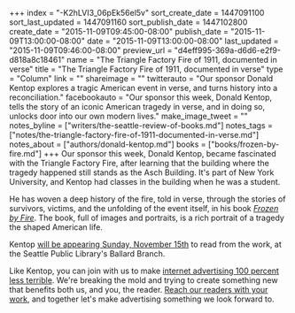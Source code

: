 +++
index = "-K2hLVI3_06pEk56el5v"
sort_create_date = 1447091100
sort_last_updated = 1447091160
sort_publish_date = 1447102800
create_date = "2015-11-09T09:45:00-08:00"
publish_date = "2015-11-09T13:00:00-08:00"
date = "2015-11-09T13:00:00-08:00"
last_updated = "2015-11-09T09:46:00-08:00"
preview_url = "d4eff995-369a-d6d6-e2f9-d818a8c18461"
name = "The Triangle Factory Fire of 1911, documented in verse"
title = "The Triangle Factory Fire of 1911, documented in verse"
type = "Column"
link = ""
shareimage = ""
twitterauto = "Our sponsor Donald Kentop explores a tragic American event in verse, and turns history into a reconciliation."
facebookauto = "Our sponsor this week, Donald Kentop, tells the story of an iconic American tragedy in verse, and in doing so, unlocks door into our own modern lives."
make_image_tweet = ""
notes_byline = ["writers/the-seattle-review-of-books.md"]
notes_tags = ["notes/the-triangle-factory-fire-of-1911-documented-in-verse.md"]
notes_about = ["authors/donald-kentop.md"]
books = ["books/frozen-by-fire.md"]
+++
Our sponsor this week, Donald Kentop, became fascinated with the Triangle Factory Fire, after learning that the building where the tragedy happened still stands as the Asch Building. It's part of New York University, and Kentop had classes in the building when he was a student. 

He has woven a deep history of the fire, told in verse, through the stories of survivors, victims, and the unfolding of the event itself, in his book [_Frozen by Fire_](http://seattlereviewofbooks.com/sponsorships). The book, full of images and portraits, is a rich portrait of a tragedy the shaped American life. 

Kentop [will be appearing Sunday, November 15th](http://www.spl.org/audiences/adults/adu-calendar-of-events?trumbaEmbed=view%3Devent%26eventid%3D116453669) to read from the work, at the Seattle Public Library's Ballard Branch. 

Like Kentop, you can join with us to make [internet advertising 100 percent less terrible](http://seattlereviewofbooks.com/notes/2015/08/05/help-us-make-internet-advertisements-100-percent-less-terrible/). We're breaking the mold and trying to create something new that benefits both us, and you, the reader.  [Reach our readers with your work](http://seattlereviewofbooks.com/sponsor/), and together let's make advertising something we look forward to. 